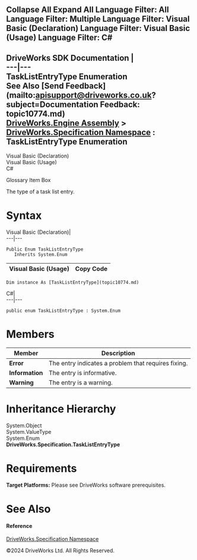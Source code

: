        

 Collapse All Expand All  Language Filter: All  Language Filter: Multiple  Language Filter: Visual Basic (Declaration) Language Filter: Visual Basic (Usage) Language Filter: C#  
---  
DriveWorks SDK Documentation  |   
---|---  
TaskListEntryType Enumeration   
See Also [Send Feedback](mailto:apisupport@driveworks.co.uk?subject=Documentation Feedback: topic10774.md)  
[DriveWorks.Engine Assembly](topic2156.md) > [DriveWorks.Specification Namespace](topic10764.md) : TaskListEntryType Enumeration  
---  
  
Visual Basic (Declaration)    
Visual Basic (Usage)    
C# 

Glossary Item Box

The type of a task list entry. 

# Syntax

Visual Basic (Declaration)|   
---|---  
      
    
    Public Enum TaskListEntryType 
       Inherits System.Enum  
  
Visual Basic (Usage)| Copy Code  
---|---  
      
    
    Dim instance As [TaskListEntryType](topic10774.md)  
  
C#|   
---|---  
      
    
    public enum TaskListEntryType : System.Enum   
  
# Members

Member| Description  
---|---  
**Error**|  The entry indicates a problem that requires fixing.  
**Information**|  The entry is informative.  
**Warning**|  The entry is a warning.  
  
# Inheritance Hierarchy

System.Object  
System.ValueType  
System.Enum  
**DriveWorks.Specification.TaskListEntryType**  


# Requirements

**Target Platforms:** Please see DriveWorks software prerequisites.

# See Also

#### Reference

[DriveWorks.Specification Namespace](topic10764.md)

©2024 DriveWorks Ltd. All Rights Reserved.
